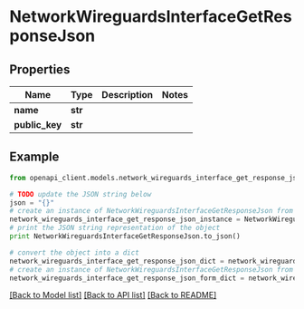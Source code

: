 # NetworkWireguardsInterfaceGetResponseJson


## Properties

Name | Type | Description | Notes
------------ | ------------- | ------------- | -------------
**name** | **str** |  | 
**public_key** | **str** |  | 

## Example

```python
from openapi_client.models.network_wireguards_interface_get_response_json import NetworkWireguardsInterfaceGetResponseJson

# TODO update the JSON string below
json = "{}"
# create an instance of NetworkWireguardsInterfaceGetResponseJson from a JSON string
network_wireguards_interface_get_response_json_instance = NetworkWireguardsInterfaceGetResponseJson.from_json(json)
# print the JSON string representation of the object
print NetworkWireguardsInterfaceGetResponseJson.to_json()

# convert the object into a dict
network_wireguards_interface_get_response_json_dict = network_wireguards_interface_get_response_json_instance.to_dict()
# create an instance of NetworkWireguardsInterfaceGetResponseJson from a dict
network_wireguards_interface_get_response_json_form_dict = network_wireguards_interface_get_response_json.from_dict(network_wireguards_interface_get_response_json_dict)
```
[[Back to Model list]](../README.md#documentation-for-models) [[Back to API list]](../README.md#documentation-for-api-endpoints) [[Back to README]](../README.md)


